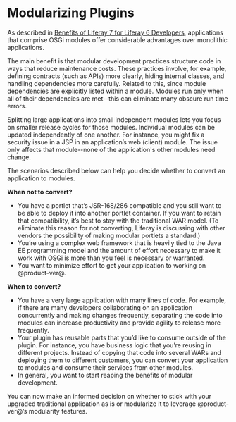 # Modularizing Plugins [](id=modularizing-plugins)

As described in
[Benefits of Liferay 7 for Liferay 6 Developers](/develop/tutorials/-/knowledge_base/7-0/benefits-of-liferay-7-for-liferay-6-developers),
applications that comprise OSGi modules offer considerable advantages over
monolithic applications. 

The main benefit is that modular development practices structure code in ways
that reduce maintenance costs. These practices involve, for example, defining
contracts (such as APIs) more clearly, hiding internal classes, and handling
dependencies more carefully. Related to this, since module dependencies are
explicitly listed within a module. Modules run only when all of their
dependencies are met--this can eliminate many obscure run time errors. 

Splitting large applications into small independent modules lets you focus on
smaller release cycles for those modules. Individual modules can be updated
independently of one another. For instance, you might fix a security issue in a
JSP in an application’s web (client) module. The issue only affects that
module--none of the application's other modules need change. 

The scenarios described below can help you decide whether to convert an
application to modules. 

**When not to convert?**

-   You have a portlet that’s JSR-168/286 compatible and you still want to be
    able to deploy it into another portlet container. If you want to retain that
    compatibility, it’s best to stay with the traditional WAR model. (To
    eliminate this reason for not converting, Liferay is discussing with other
    vendors the possibility of making modular portlets a standard.) 
-   You’re using a complex web framework that is heavily tied to the Java EE
    programming model and the amount of effort necessary to make it work with
    OSGi is more than you feel is necessary or warranted. 
-   You want to minimize effort to get your application to working on
    @product-ver@. 

**When to convert?**

-   You have a very large application with many lines of code. For example, if
    there are many developers collaborating on an application concurrently and
    making changes frequently, separating the code into modules can increase
    productivity and provide agility to release more frequently. 
-   Your plugin has reusable parts that you’d like to consume outside of the
    plugin. For instance, you have business logic that you’re reusing in
    different projects. Instead of copying that code into several WARs and
    deploying them to different customers, you can convert your application to
    modules and consume their services from other modules. 
-   In general, you want to start reaping the benefits of modular development.  

You can now make an informed decision on whether to stick with your upgraded
traditional application as is or modularize it to leverage @product-ver@’s
modularity features. 
